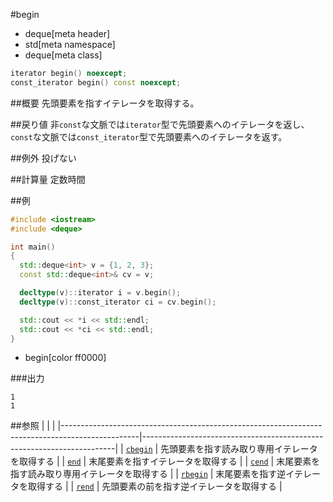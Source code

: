 #begin
* deque[meta header]
* std[meta namespace]
* deque[meta class]

```cpp
iterator begin() noexcept;
const_iterator begin() const noexcept;
```

##概要
先頭要素を指すイテレータを取得する。


##戻り値
非`const`な文脈では`iterator`型で先頭要素へのイテレータを返し、
`const`な文脈では`const_iterator`型で先頭要素へのイテレータを返す。


##例外
投げない


##計算量
定数時間


##例
```cpp
#include <iostream>
#include <deque>

int main()
{
  std::deque<int> v = {1, 2, 3};
  const std::deque<int>& cv = v;

  decltype(v)::iterator i = v.begin();
  decltype(v)::const_iterator ci = cv.begin();

  std::cout << *i << std::endl;
  std::cout << *ci << std::endl;
}
```
* begin[color ff0000]

###出力
```
1
1
```

##参照
| | |
|-------------------------------------------------------------------------------------------------|-----------------------------------------------------------------------|
| [`cbegin`](./cbegin.md) | 先頭要素を指す読み取り専用イテレータを取得する |
| [`end`](./end.md) | 末尾要素を指すイテレータを取得する |
| [`cend`](./cend.md) | 末尾要素を指す読み取り専用イテレータを取得する |
| [`rbegin`](./rbegin.md) | 末尾要素を指す逆イテレータを取得する |
| [`rend`](./rend.md) | 先頭要素の前を指す逆イテレータを取得する |


